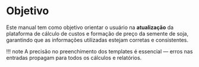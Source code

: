 # Objetivo

Este manual tem como objetivo orientar o usuário na **atualização** da plataforma de cálculo de custos e formação de preço da semente de soja, garantindo que as informações utilizadas estejam corretas e consistentes.

!!! note
    A precisão no preenchimento dos templates é essencial — erros nas entradas propagam para todos os cálculos e relatórios.
